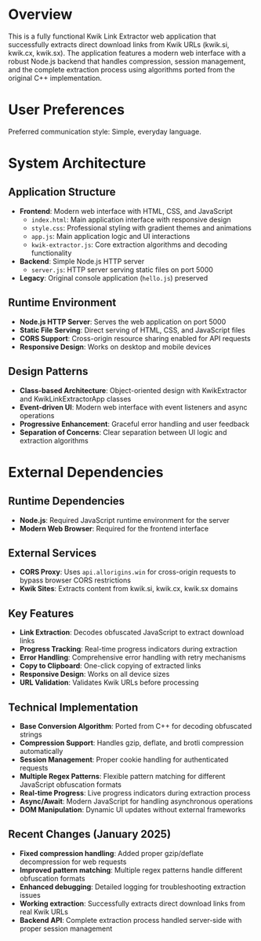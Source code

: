 # Overview

This is a fully functional Kwik Link Extractor web application that successfully extracts direct download links from Kwik URLs (kwik.si, kwik.cx, kwik.sx). The application features a modern web interface with a robust Node.js backend that handles compression, session management, and the complete extraction process using algorithms ported from the original C++ implementation.

# User Preferences

Preferred communication style: Simple, everyday language.

# System Architecture

## Application Structure
- **Frontend**: Modern web interface with HTML, CSS, and JavaScript
  - `index.html`: Main application interface with responsive design
  - `style.css`: Professional styling with gradient themes and animations
  - `app.js`: Main application logic and UI interactions
  - `kwik-extractor.js`: Core extraction algorithms and decoding functionality
- **Backend**: Simple Node.js HTTP server
  - `server.js`: HTTP server serving static files on port 5000
- **Legacy**: Original console application (`hello.js`) preserved

## Runtime Environment
- **Node.js HTTP Server**: Serves the web application on port 5000
- **Static File Serving**: Direct serving of HTML, CSS, and JavaScript files
- **CORS Support**: Cross-origin resource sharing enabled for API requests
- **Responsive Design**: Works on desktop and mobile devices

## Design Patterns
- **Class-based Architecture**: Object-oriented design with KwikExtractor and KwikLinkExtractorApp classes
- **Event-driven UI**: Modern web interface with event listeners and async operations
- **Progressive Enhancement**: Graceful error handling and user feedback
- **Separation of Concerns**: Clear separation between UI logic and extraction algorithms

# External Dependencies

## Runtime Dependencies
- **Node.js**: Required JavaScript runtime environment for the server
- **Modern Web Browser**: Required for the frontend interface

## External Services
- **CORS Proxy**: Uses `api.allorigins.win` for cross-origin requests to bypass browser CORS restrictions
- **Kwik Sites**: Extracts content from kwik.si, kwik.cx, kwik.sx domains

## Key Features
- **Link Extraction**: Decodes obfuscated JavaScript to extract download links
- **Progress Tracking**: Real-time progress indicators during extraction
- **Error Handling**: Comprehensive error handling with retry mechanisms
- **Copy to Clipboard**: One-click copying of extracted links
- **Responsive Design**: Works on all device sizes
- **URL Validation**: Validates Kwik URLs before processing

## Technical Implementation
- **Base Conversion Algorithm**: Ported from C++ for decoding obfuscated strings
- **Compression Support**: Handles gzip, deflate, and brotli compression automatically
- **Session Management**: Proper cookie handling for authenticated requests
- **Multiple Regex Patterns**: Flexible pattern matching for different JavaScript obfuscation formats
- **Real-time Progress**: Live progress indicators during extraction process
- **Async/Await**: Modern JavaScript for handling asynchronous operations
- **DOM Manipulation**: Dynamic UI updates without external frameworks

## Recent Changes (January 2025)
- **Fixed compression handling**: Added proper gzip/deflate decompression for web requests
- **Improved pattern matching**: Multiple regex patterns handle different obfuscation formats
- **Enhanced debugging**: Detailed logging for troubleshooting extraction issues
- **Working extraction**: Successfully extracts direct download links from real Kwik URLs
- **Backend API**: Complete extraction process handled server-side with proper session management